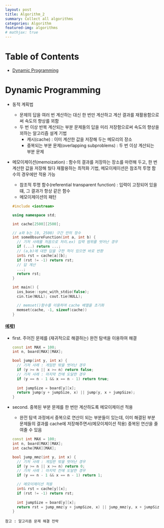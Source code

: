 ```yaml
---
layout: post
title: Algorithm_2
summary: Collect all algorithms
categories: Algorithm
featured-img: algorithms
# mathjax: true
---
```




# Table of Contents

* [Dynamic Programming](#Dynamic-Programming)
  
  

# Dynamic Programming

- 동적 계획법
  - 문제의 답을 여러 번 계산하는 대신 한 번만 계산하고 계산 결과를 재활용함으로써 속도의 향상를 꾀함
  - 두 번 이상 반복 계산되는 부분 문제들의 답을 미리 저장함으로써 속도의 향상을 꾀하는 알고리즘 설계 기법
    - 캐시(cache) : 이미 계산한 값을 저장해 두는 메모리의 장소
    - 중복되는 부분 문제(overlapping subproblems) : 두 번 이상 계산되는 부분 문제
- 메모이제이션(memoization) : 함수의 결과를 저장하는 장소를 마련해 두고, 한 번 계산한 값을 저장해 뒀다 재활용하는 최적화 기법, 메모이제이션은 참조적 투명 함수의 경우에만 적용 가능
  - 참조적 투명 함수(referential transparent function) : 입력이 고정되어 있을 떄, 그 결과가 항상 같은 함수
  - 메모이제이션의 패턴

  ```c++
  #include <iostream>
  
  using namespace std;
  
  int cache[2500][2500];
  
  // a와 b는 [0, 2500) 구간 안의 정수
  int someObsureFunction(int a, int b) {
  	// 기저 사례를 처음으로 처리.ex) 입력 범위를 벗어난 경우
  	if (...) return ...;
  	// (a,b)에 대한 답을 구한 적이 있으면 바로 반환
  	int& rst = cache[a][b];
  	if (rst != -1) return rst;
  	// 답 계산
  	...;
  	return rst;
  }
  
  int main() {
  	ios_base::sync_with_stdio(false);
  	cin.tie(NULL); cout.tie(NULL);
  
  	// memset()함수를 이용하여 cache 배열을 초기화
  	memset(cache, -1, sizeof(cache))
  }
  ```

#### [예제1](https://algospot.com/judge/problem/read/JUMPGAME)

- first. 주어진 문제를 (재귀적으로 해결하는) 완전 탐색을 이용하여 해결
  ```c++
  const int MAX = 100;
  int n, board[MAX][MAX];
  
  bool jump(int y, int x) {
  	// 기저 사례 : 게임판 밖을 벗어난 경우
  	if (y >= n || x >= n) return false;
  	// 기저 사례 : 마지막 칸에 도달한 경우
  	if (y == n - 1 && x == n - 1) return true;
      
  	int jumpSize = board[y][x];
  	return jump(y + jumpSize, x) || jump(y, x + jumpSize);
  }
  ```
- second. 중복된 부분 문제를 한 번만 계산하도록 메모이제이션 적용
  - 완전 탐색 과정에서 중복으로 연산이 되는 부분들이 있는데, 
    이미 해결된 부분 문제들의 결과를 cache에 저장해주면서(메모이제이션 적용) 중복된 연산을 줄여줄 수 있음

  ```c++
  const int MAX = 100;
  int n, board[MAX][MAX];
  int cache[MAX][MAX];
  
  bool jump_mmz(int y, int x) {
  	// 기저 사례 : 게임판 밖을 벗어난 경우
  	if (y >= n || x >= n) return 0;
  	// 기저 사례 : 마지막 칸에 도달한 경우
  	if (y == n - 1 && x == n - 1) return 1;
  
  	// 메모이제이션 적용
  	int& rst = cache[y][x];
  	if (rst != -1) return rst;
  	
  	int jumpSize = board[y][x];
  	return rst = jump_mmz(y + jumpSize, x) || jump_mmz(y, x + jumpSize);
  }
  ```

  







```참고 : 알고리즘 문제 해결 전략```

